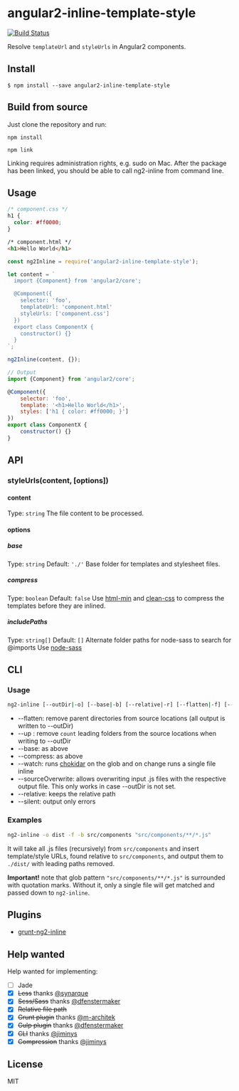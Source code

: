 # angular2-inline-template-style

[![Build Status](https://travis-ci.org/pablodenadai/angular2-inline-template-style.svg?branch=master)](https://travis-ci.org/pablodenadai/angular2-inline-template-style)

Resolve `templateUrl` and `styleUrls` in Angular2 components.

## Install

```
$ npm install --save angular2-inline-template-style
```

## Build from source

Just clone the repository and run:

```
npm install

npm link
```

Linking requires administration rights, e.g. sudo on Mac.
After the package has been linked, you should be able to call ng2-inline from command line.


## Usage

```css
/* component.css */
h1 {
  color: #ff0000;
}
```

```html
/* component.html */
<h1>Hello World</h1>
```

```js
const ng2Inline = require('angular2-inline-template-style');

let content = `
  import {Component} from 'angular2/core';

  @Component({
    selector: 'foo',
    templateUrl: 'component.html'
    styleUrls: ['component.css']
  })
  export class ComponentX {
    constructor() {}
  }
`;

ng2Inline(content, {});
```

```js
// Output
import {Component} from 'angular2/core';

@Component({
	selector: 'foo',
	template: '<h1>Hello World</h1>',
	styles: ['h1 { color: #ff0000; }']
})
export class ComponentX {
	constructor() {}
}
```

## API
### styleUrls(content, [options])
#### content
Type: `string`
The file content to be processed.

#### options
##### base
Type: `string`
Default: `'./'`
Base folder for templates and stylesheet files.
##### compress
Type: `boolean`
Default: `false`
Use [html-min](https://github.com/kangax/html-minifier) and [clean-css](https://github.com/jakubpawlowicz/clean-css) to compress the templates before they are inlined.
##### includePaths
Type: `string[]`
Default: `[]`
Alternate folder paths for node-sass to search for @imports
Use [node-sass](https://github.com/sass/node-sass#includepaths)

## CLI
### Usage
```bash
ng2-inline [--outDir|-o] [--base|-b] [--relative|-r] [--flatten|-f] [--up|-u <count>] [--compress|-c] [--watch|-w] [--sourceOverwrite|-s] <path glob>
```
- --flatten: remove parent directories from source locations (all output is written to --outDir)
- --up <count>: remove `count` leading folders from the source locations when writing to --outDir
- --base: as above
- --compress: as above
- --watch: runs [chokidar](https://github.com/paulmillr/chokidar) on the glob and on change runs a single file inline
- --sourceOverwrite: allows overwriting input .js files with the respective output file. This only works in case --outDir is not set.
- --relative: keeps the relative path
- --silent: output only errors

### Examples
```bash
ng2-inline -o dist -f -b src/components "src/components/**/*.js"
```

It will take all .js files (recursively) from `src/components` and insert template/style URLs, found relative to `src/components`, and output them to `./dist/` with leading paths removed.

**Important!** note that glob pattern `"src/components/**/*.js"` is surrounded with quotation marks. Without it, only a single file will get matched and passed down to `ng2-inline`.

## Plugins
 - [grunt-ng2-inline](https://github.com/m-architek/grunt-ng2-inline)

## Help wanted
Help wanted for implementing:

- [ ] Jade
- [x] ~~Less~~ thanks [@synarque](https://github.com/synarque)
- [x] ~~Scss/Sass~~ thanks [@dfenstermaker](https://github.com/dfenstermaker)
- [x] ~~Relative file path~~
- [x] ~~Grunt plugin~~ thanks [@m-architek](https://github.com/m-architek)
- [x] ~~Gulp plugin~~ thanks [@dfenstermaker](https://github.com/dfenstermaker/gulp-angular-inline)
- [x] ~~CLI~~ thanks [@jiminys](https://github.com/jiminys)
- [x] ~~Compression~~ thanks [@jiminys](https://github.com/jiminys)

## License
MIT
